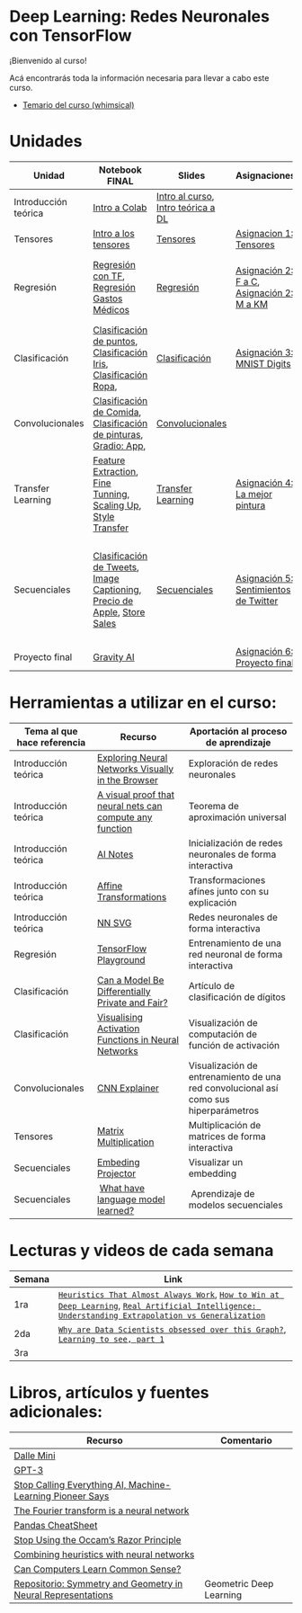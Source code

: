 # Deep Learning: Redes Neuronales con TensorFlow

¡Bienvenido al curso!

Acá encontrarás toda la información necesaria para llevar a cabo este curso.


* [Temario del curso (whimsical)](https://whimsical.com/temario-machine-learning-y-deep-learning-QRJaTfDhrxB2XEPsqxDDr4)



# Unidades 

|Unidad                     | Notebook FINAL | Slides |Asignaciones | Competencias |
|---------------------------|----------------|--------|-------------|---------------|
| Introducción teórica |[Intro a Colab](https://colab.research.google.com/drive/1CFFrZyvi9eZ219ZoeY9U1wf9vwo_5T3y?usp=sharing)  | [Intro al curso](https://github.com/milioe/Deep-Learning-TF/blob/main/Slides/Introduccio%CC%81n%20al%20curso.pdf), [Intro teórica a DL](https://github.com/milioe/Deep-Learning-TF/blob/main/Slides/Introduccio%CC%81n%20teo%CC%81rica.pdf)| | | 
| Tensores | [Intro a los tensores](https://colab.research.google.com/drive/1QOtrCXRr5gJmEVCMl_WREhbe0Uigiij8?usp=sharing) | [Tensores](https://github.com/milioe/Deep-Learning-TF/blob/main/Slides/Tensores.pdf)  | [Asignacion 1: Tensores](https://colab.research.google.com/drive/1zgiRO7FGtfjQ8SERgb_q5tC50cAMQ8LR?usp=sharing)| 
| Regresión | [Regresión con TF](https://colab.research.google.com/drive/1148LGxqUoP7trocMQGpr6_5wwkaxRyLx?usp=sharing), [Regresión Gastos Médicos](https://colab.research.google.com/drive/1dwxEyl_-96ge6QQc2X9HFFE_zvHA08EZ?usp=sharing) | [Regresión](https://github.com/milioe/Deep-Learning-TF/blob/main/Slides/Regresion.pdf) |  [Asignación 2: F a C](https://colab.research.google.com/drive/1HNsU3q6IxX4Kk6DXUpumz_diAV8YEvLY?usp=sharing), [Asignación 2: M a KM](https://colab.research.google.com/drive/1q2zMjEfGiqkGE9InzKc-87akL9g8Nu26?usp=sharing) | [`Equipo 1: Precio de carros`](https://colab.research.google.com/drive/1ScRphJy3uESNkA-gfNV_hDGAgtxKLk9j?usp=sharing), [`Equipo 2: Calificaciones`](https://colab.research.google.com/drive/1zdUc2LP8h4HsAFJ4npKEpBaZQPlQLoKw?usp=sharing), [`Equipo 3: E-commerce`](https://colab.research.google.com/drive/1SoFjtbLVd6wdSNsJaBWMNdNqmoXvA1oo?usp=sharing)
| Clasificación | [Clasificación de puntos](https://colab.research.google.com/drive/1VAL6VQ_gBzeSldqKDLGRPCjHE0A1ikgk?usp=sharing), [Clasificación Iris](https://colab.research.google.com/drive/18wPNmskEiZ8n2o-Xvs0zqTUJ-wDt6xEB?usp=sharing), [Clasificación Ropa](https://colab.research.google.com/drive/1Z5yyn8OlIyhnmrYfqD7j0EwrNbUJEP-Q?usp=sharing), | [Clasificación](https://github.com/milioe/Deep-Learning-TF/blob/main/Slides/Clasificacion.pdf) | [Asignación 3: MNIST Digits](https://colab.research.google.com/drive/1DDS_Oc9Qn1XrSbftHM2nCjgSQZMjGy7q?usp=sharing) | [`Segmentación de Clientes`](https://colab.research.google.com/drive/11Y4KPiazWYoc2EOLnask-W2oR5ylL1u6?usp=sharing)
| Convolucionales | [Clasificación de Comida](), [Clasificación de pinturas](), [Gradio: App](),  | [Convolucionales](https://github.com/milioe/Deep-Learning-TF/blob/main/Slides/Convolucionales.pdf) | | [`Señales de tráfico`](), [`Marca de coches`]()
| Transfer Learning | [Feature Extraction](), [Fine Tunning](), [Scaling Up](), [Style Transfer]() | [Transfer Learning]() | [Asignación 4: La mejor pintura]() |
| Secuenciales | [Clasificación de Tweets](), [Image Captioning](), [Precio de Apple](), [Store Sales]() | [Secuenciales]() | [Asignación 5: Sentimientos de Twitter]() |   [`Equipo 1: Financial Sentiment Analysis`](), [`Equipo 2: Amazon Reviews`](), [`Equipo 1: Precio de oro`](), [`Equipo 2: Pasajeros de aerolinea`]()
| Proyecto final | [Gravity AI]() | | [Asignación 6: Proyecto final]() |



# Herramientas a utilizar en el curso:

Tema al que hace referencia | Recurso | Aportación al proceso de aprendizaje
--- | --- | --- |
Introducción teórica | [Exploring Neural Networks Visually in the Browser](https://cprimozic.net/blog/neural-network-experiments-and-visualizations/) | Exploración de redes neuronales
Introducción teórica | [A visual proof that neural nets can compute any function](http://neuralnetworksanddeeplearning.com/chap4.html) | Teorema de aproximación universal
Introducción teórica | [AI Notes](https://www.deeplearning.ai/ai-notes/) | Inicialización de redes neuronales de forma interactiva
Introducción teórica | [Affine Transformations](https://www.algorithm-archive.org/contents/affine_transformations/affine_transformations.html) | Transformaciones afínes junto con su explicación
Introducción teórica | [NN SVG](http://alexlenail.me/NN-SVG/index.html)| Redes neuronales de forma interactiva
Regresión | [TensorFlow Playground](https://playground.tensorflow.org/#activation=tanh&batchSize=10&dataset=circle&regDataset=reg-plane&learningRate=0.03&regularizationRate=0&noise=0&networkShape=4,2&seed=0.59859&showTestData=false&discretize=false&percTrainData=50&x=true&y=true&xTimesY=false&xSquared=false&ySquared=false&cosX=false&sinX=false&cosY=false&sinY=false&collectStats=false&problem=classification&initZero=false&hideText=false) | Entrenamiento de una red neuronal de forma interactiva 
Clasificación | [Can a Model Be Differentially Private and Fair?](https://pair.withgoogle.com/explorables/private-and-fair/) | Artículo de clasificación de dígitos
Clasificación | [Visualising Activation Functions in Neural Networks](https://dashee87.github.io/deep%20learning/visualising-activation-functions-in-neural-networks/) | Visualización de computación de función de activación
Convolucionales | [CNN Explainer](https://poloclub.github.io/cnn-explainer/) | Visualización de entrenamiento de una red convolucional así como sus hiperparámetros
Tensores | [Matrix Multiplication](http://matrixmultiplication.xyz/) | Multiplicación de matrices de forma interactiva
Secuenciales | [Embeding Projector](https://projector.tensorflow.org/) | Visualizar un embedding
Secuenciales | [What have language model learned?](https://pair.withgoogle.com/explorables/fill-in-the-blank/) | Aprendizaje de modelos secuenciales


# Lecturas y videos de cada semana
| Semana | Link |
|--------|------|
| 1ra | [`Heuristics That Almost Always Work`](https://astralcodexten.substack.com/p/heuristics-that-almost-always-work?fbclid=IwAR2TfPVUSPfQ6NprLyOz_jBaUKT2El-p7xAv0bZswD_sbGnSS5ewT7Z3YoY&r=c1qut), [`How to Win at Deep Learning`](https://www.quantamagazine.org/how-to-win-at-deep-learning-20171009/), [`Real Artificial Intelligence: Understanding Extrapolation vs Generalization`](https://towardsdatascience.com/real-artificial-intelligence-understanding-extrapolation-vs-generalization-b8e8dcf5fd4b#:~:text=This%20may%20also%20be%20referred,from%20a%20lower%2Ddimensional%20training) |
| 2da | [`Why are Data Scientists obsessed over this Graph?`](https://youtu.be/5e1vO6AwoQw), [`Learning to see, part 1`](https://youtu.be/i8D90DkCLhI)|
| 3ra | []()



# Libros, artículos y fuentes adicionales:

Recurso| Comentario
--- | --- |
[Dalle Mini](https://huggingface.co/spaces/dalle-mini/dalle-mini) | |
[GPT-3](https://openai.com/api/) | |
[Stop Calling Everything AI, Machine-Learning Pioneer Says ](https://spectrum.ieee.org/stop-calling-everything-ai-machinelearning-pioneer-says) | | 
[The Fourier transform is a neural network](https://sidsite.com/posts/fourier-nets/) | |
[Pandas CheatSheet](https://github.com/pandas-dev/pandas/blob/main/doc/cheatsheet/Pandas_Cheat_Sheet.pdf) | |
[Stop Using the Occam’s Razor Principle](https://towardsdatascience.com/stop-using-the-occams-razor-principle-7281d143f9e6)| |
[Combining heuristics with neural networks](https://portfolios.cs.earlham.edu/wp-content/uploads/2019/05/Combining_heuristics_with_neural_networks__488_3.pdf) | 
[Can Computers Learn Common Sense?](https://www.newyorker.com/tech/annals-of-technology/can-computers-learn-common-sense)| 
[Repositorio: Symmetry and Geometry in Neural Representations](https://github.com/neurreps/awesome-neural-geometry) | Geometric Deep Learning




